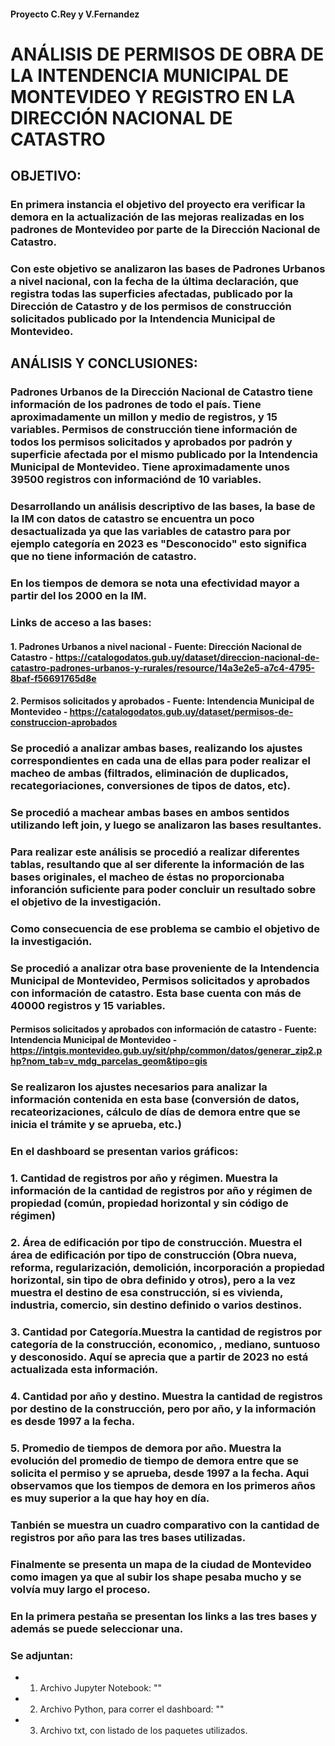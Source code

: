 #### Proyecto C.Rey y V.Fernandez

# **ANÁLISIS DE PERMISOS DE OBRA DE LA INTENDENCIA MUNICIPAL DE MONTEVIDEO Y REGISTRO EN LA DIRECCIÓN NACIONAL DE CATASTRO**


## **OBJETIVO:**

### En primera instancia el objetivo del proyecto era verificar la demora en la actualización de las mejoras realizadas en los padrones de Montevideo por parte de la Dirección Nacional de Catastro. 
### Con este objetivo se analizaron las bases de Padrones Urbanos a nivel nacional, con la fecha de la última declaración, que registra todas las superficies afectadas, publicado por la Dirección de Catastro y de los permisos de construcción solicitados publicado por la Intendencia Municipal de Montevideo. 



## **ANÁLISIS Y CONCLUSIONES:**

### Padrones Urbanos de la Dirección Nacional de Catastro tiene información de los padrones de todo el país. Tiene aproximadamente un millon y medio de registros, y 15 variables. Permisos de construcción tiene información de todos los permisos solicitados y aprobados por padrón y superficie afectada por el mismo publicado por la Intendencia Municipal de Montevideo. Tiene aproximadamente unos 39500 registros con informaciónd de 10 variables.

### Desarrollando un análisis descriptivo de las bases, la base de la IM con datos de catastro se encuentra un poco desactualizada ya que las variables de catastro para por ejemplo categoría en 2023  es "Desconocido" esto significa que no tiene información de catastro.

### En los tiempos de demora se nota una efectividad mayor a partir del los 2000 en la IM.

### Links de acceso a las bases:

#### 1. Padrones Urbanos a nivel nacional - Fuente: Dirección Nacional de Catastro - https://catalogodatos.gub.uy/dataset/direccion-nacional-de-catastro-padrones-urbanos-y-rurales/resource/14a3e2e5-a7c4-4795-8baf-f56691765d8e

####  2. Permisos solicitados y aprobados - Fuente: Intendencia Municipal de Montevideo - https://catalogodatos.gub.uy/dataset/permisos-de-construccion-aprobados

### Se procedió a analizar ambas bases, realizando los ajustes correspondientes en cada una de ellas para poder realizar el macheo de ambas (filtrados, eliminación de duplicados, recategoriaciones, conversiones de tipos de datos, etc). 

### Se procedió a machear ambas bases en ambos sentidos utilizando left join, y luego se analizaron las bases resultantes.
### Para realizar este análisis se procedió a realizar diferentes tablas, resultando que al ser diferente la información de las bases originales, el macheo de éstas no proporcionaba inforanción suficiente para poder concluir un resultado sobre el objetivo de la investigación. 

### Como consecuencia de ese problema se cambio el objetivo de la investigación. 

### Se procedió a analizar otra base proveniente de la Intendencia Municipal de Montevideo, Permisos solicitados y aprobados con información de catastro. Esta base cuenta con más de 40000 registros y 15 variables.

#### Permisos solicitados y aprobados con información de catastro - Fuente: Intendencia Municipal de Montevideo - https://intgis.montevideo.gub.uy/sit/php/common/datos/generar_zip2.php?nom_tab=v_mdg_parcelas_geom&tipo=gis

### Se realizaron los ajustes necesarios para analizar la información contenida en esta base (conversión de datos, recateorizaciones, cálculo de días de demora entre que se inicia el trámite y se aprueba, etc.)

### En el dashboard se presentan varios gráficos:


### 1. Cantidad de registros por año y régimen. Muestra la información de la cantidad de registros por año y régimen de propiedad (común, propiedad horizontal y sin código de régimen)

### 2. Área de edificación por tipo de construcción. Muestra el área de edificación por tipo de construcción (Obra nueva, reforma, regularización, demolición, incorporación a propiedad horizontal, sin tipo de obra definido y otros), pero a la vez muestra el destino de esa construcción, si es vivienda, industria, comercio, sin destino definido o varios destinos. 

### 3. Cantidad por Categoría.Muestra la cantidad de registros por categoría de la construcción, economico, , mediano, suntuoso y desconosido. Aquí se aprecia que a partir de 2023 no está actualizada esta información.  

### 4. Cantidad por año y destino. Muestra la cantidad de registros por destino de la construcción, pero por año, y la información es desde 1997 a la fecha. 

### 5. Promedio de tiempos de demora por año. Muestra la evolución del promedio de tiempo de demora entre que se solicita el permiso y se aprueba, desde 1997 a la fecha. Aqui observamos que los tiempos de demora en los primeros años es muy superior a la que hay hoy en día.

### Tanbién se muestra un cuadro comparativo con la cantidad de registros por año para las tres bases utilizadas. 

### Finalmente se presenta un mapa de la ciudad de Montevideo como imagen ya que al subir los shape pesaba mucho y se volvía muy largo el proceso.

### En la primera pestaña se presentan los links a las tres bases y además se puede seleccionar una. 

### Se adjuntan: 

* 1. Archivo Jupyter Notebook: ""
* 2. Archivo Python, para correr el dashboard: ""
* 3. Archivo txt, con listado de los paquetes utilizados.









